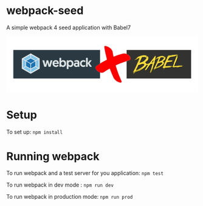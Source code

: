 # webpack-seed
A simple webpack 4 seed application with Babel7

![Webpack + Babel](https://github.com/michaelmendoza/webpack-seed/blob/master/webpack_babel.png)

# Setup

To set up: ``` npm install ```

# Running webpack

To run webpack and a test server for you application: ```npm test```

To run webpack in dev mode : ``` npm run dev ```

To run webpack in production mode: ``` npm run prod ```
